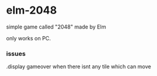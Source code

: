 # elm-2048
simple game called "2048" made by Elm  

only works on PC.

### issues   
.display gameover when there isnt any tile which can move   
